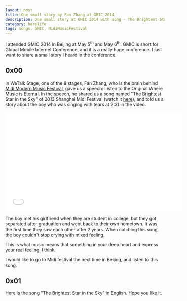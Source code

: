 ```yaml
---
layout: post 
title: One small story by Fan Zhang at GMIC 2014
description: One small story at GMIC 2014 with song - The Brightest Star in the Sky
category: herelife
tags: songs, GMIC, MidiMusicFestival
---
```


I attended GMIC 2014 in Beijing at May 5<sup>th</sup> and May 6<sup>th</sup>.
GMIC is short for Global Mobile Internet Conference, and it is a really huge conference.
I just want to share a small story I heard in the conference.
<!--more-->

## **0x00**

In WeTalk Stage, one of the 8 stages, Fan Zhang, who is the brain behind
[Midi Modern Music Festival](http://en.wikipedia.org/wiki/Midi_Music_Festival), gave us a speech: Listen to the Original Where Music is Eternal.
In the speech, he shared us a song named "The Brightest Star in the Sky" of 2013 Shanghai Midi Festival
(watch it [here](https://www.youtube.com/watch?v=Z7qgMJCmAHs)), and told us a story about the boy
who was singing with tears at 2:31 in the video.

<iframe width="560" height="315" src="//www.youtube.com/embed/Z7qgMJCmAHs" frameborder="0" allowfullscreen></iframe>

The boy met his girlfriend when they are student in college,
but they got separated after graduation and went back to their own hometown. It was the first time they saw each other
after 2 years. When catching this song, the boy couldn't stop crying with mixed feeling.

This is what music means that something in your deep heart and express your real feeling, I think.

I would like to go to Midi festival the next time in Beijing, and listen to this song.

## **0x01**

[Here](http://smileboxx.blogspot.com/2013/08/escape-plan-brightest-star-in-night-sky.html) is the song
"The Brightest Star in the Sky" in English. Hope you like it.
